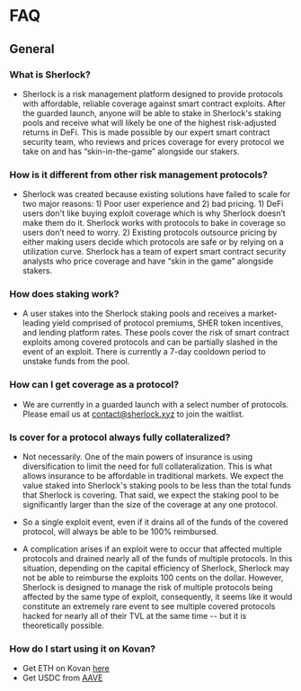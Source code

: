 # FAQ

## General

### What is Sherlock?

* Sherlock is a risk management platform designed to provide protocols with affordable, reliable coverage against smart contract exploits. After the guarded launch, anyone will be able to stake in Sherlock's staking pools and receive what will likely be one of the highest risk-adjusted returns in DeFi. This is made possible by our expert smart contract security team, who reviews and prices coverage for every protocol we take on and has “skin-in-the-game” alongside our stakers.

### How is it different from other risk management protocols?

* Sherlock was created because existing solutions have failed to scale for two major reasons: 1\) Poor user experience and 2\) bad pricing. 1\) DeFi users don't like buying exploit coverage which is why Sherlock doesn’t make them do it. Sherlock works with protocols to bake in coverage so users don’t need to worry. 2\) Existing protocols outsource pricing by either making users decide which protocols are safe or by relying on a utilization curve. Sherlock has a team of expert smart contract security analysts who price coverage and have “skin in the game” alongside stakers.

### How does staking work?

* A user stakes into the Sherlock staking pools and receives a market-leading yield comprised of protocol premiums, SHER token incentives, and lending platform rates. These pools cover the risk of smart contract exploits among covered protocols and can be partially slashed in the event of an exploit. There is currently a 7-day cooldown period to unstake funds from the pool.

### How can I get coverage as a protocol?

* We are currently in a guarded launch with a select number of protocols. Please email us at contact@sherlock.xyz to join the waitlist.

### Is cover for a protocol always fully collateralized?

* Not necessarily. One of the main powers of insurance is using diversification to limit the need for full collateralization. This is what allows insurance to be affordable in traditional markets. We expect the value staked into Sherlock's staking pools to be less than the total funds that Sherlock is covering. That said, we expect the staking pool to be significantly larger than the size of the coverage at any one protocol.

* So a single exploit event, even if it drains all of the funds of the covered protocol, will always be able to be 100% reimbursed.

* A complication arises if an exploit were to occur that affected multiple protocols and drained nearly all of the funds of multiple protocols. In this situation, depending on the capital efficiency of Sherlock, Sherlock may not be able to reimburse the exploits 100 cents on the dollar. However, Sherlock is designed to manage the risk of multiple protocols being affected by the same type of exploit, consequently, it seems like it would constitute an extremely rare event to see multiple covered protocols hacked for nearly all of their TVL at the same time -- but it is theoretically possible.

### How do I start using it on Kovan?

* Get ETH on Kovan [here](https://github.com/kovan-testnet/faucet)
* Get USDC from [AAVE](https://testnet.aave.com/faucet)
